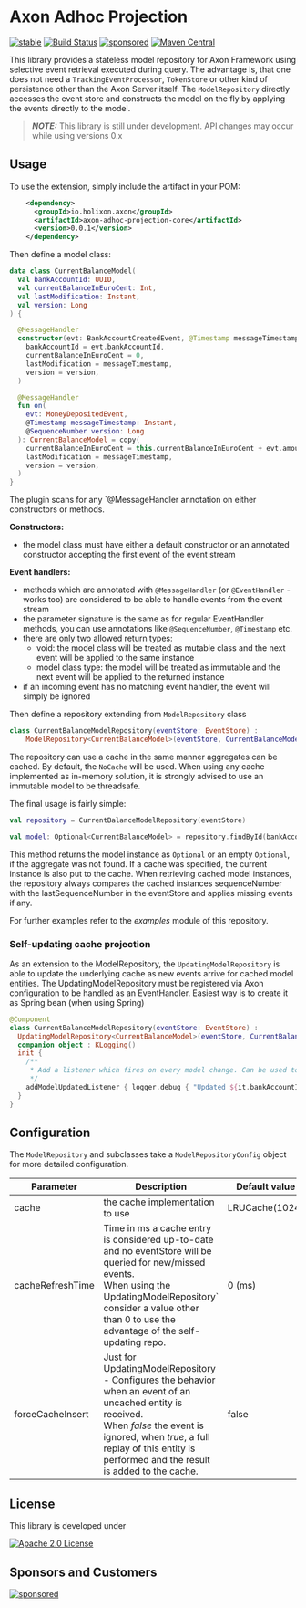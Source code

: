 # Axon Adhoc Projection

[![stable](https://img.shields.io/badge/lifecycle-STABLE-green.svg)](https://github.com/holisticon#open-source-lifecycle)
[![Build Status](https://github.com/holixon/axon-adhoc-projection/workflows/Development%20branches/badge.svg)](https://github.com/holixon/axon-adhoc-projection/actions)
[![sponsored](https://img.shields.io/badge/sponsoredBy-Holisticon-RED.svg)](https://holisticon.de/)
[![Maven Central](https://maven-badges.herokuapp.com/maven-central/io.holixon.axon/axon-adhoc-projection/badge.svg)](https://maven-badges.herokuapp.com/maven-central/io.holixon.axon/axon-adhoc-projection)

This library provides a stateless model repository for Axon Framework using selective event retrieval executed during query. 
The advantage is, that one does not need a `TrackingEventProcessor`, `TokenStore`  or other kind of persistence other than the Axon Server itself. 
The `ModelRepository` directly accesses the event store and constructs the model on the fly by applying the events directly to the model.

> **_NOTE:_**  This library is still under development. API changes may occur while using versions 0.x


## Usage

To use the extension, simply include the artifact in your POM:

```xml
    <dependency>
      <groupId>io.holixon.axon</groupId>
      <artifactId>axon-adhoc-projection-core</artifactId>
      <version>0.0.1</version>
    </dependency>
```

Then define a model class:

```kotlin
data class CurrentBalanceModel(
  val bankAccountId: UUID,
  val currentBalanceInEuroCent: Int,
  val lastModification: Instant,
  val version: Long
) {

  @MessageHandler
  constructor(evt: BankAccountCreatedEvent, @Timestamp messageTimestamp: Instant, @SequenceNumber version: Long) : this(
    bankAccountId = evt.bankAccountId,
    currentBalanceInEuroCent = 0,
    lastModification = messageTimestamp,
    version = version,
  )

  @MessageHandler
  fun on(
    evt: MoneyDepositedEvent,
    @Timestamp messageTimestamp: Instant,
    @SequenceNumber version: Long
  ): CurrentBalanceModel = copy(
    currentBalanceInEuroCent = this.currentBalanceInEuroCent + evt.amountInEuroCent,
    lastModification = messageTimestamp,
    version = version,
  )
}
```
The plugin scans for any `@MessageHandler annotation on either constructors or methods.

**Constructors:**
- the model class must have either a default constructor or an annotated constructor accepting the first event of the event stream

**Event handlers:**
- methods which are annotated with `@MessageHandler` (or `@EventHandler` - works too) are considered to be able to handle events from the event stream
- the parameter signature is the same as for regular EventHandler methods, you can use annotations like `@SequenceNumber`, `@Timestamp` etc.
- there are only two allowed return types:
  - void: the model class will be treated as mutable class and the next event will be applied to the same instance
  - model class type: the model will be treated as immutable and the next event will be applied to the returned instance
- if an incoming event has no matching event handler, the event will simply be ignored

Then define a repository extending from `ModelRepository` class

```kotlin
class CurrentBalanceModelRepository(eventStore: EventStore) :
    ModelRepository<CurrentBalanceModel>(eventStore, CurrentBalanceModel::class.java)
```
The repository can use a cache in the same manner aggregates can be cached. By default, the `NoCache` will be used.
When using any cache implemented as in-memory solution, it is strongly advised to use an immutable model to be threadsafe.

The final usage is fairly simple:
```kotlin
val repository = CurrentBalanceModelRepository(eventStore)

val model: Optional<CurrentBalanceModel> = repository.findById(bankAccountId)
```
This method returns the model instance as `Optional` or an empty `Optional`, if the aggregate was not found. 
If a cache was specified, the current instance is also put to the cache. When retrieving cached model instances, the repository always 
compares the cached instances sequenceNumber with the lastSequenceNumber in the eventStore and applies missing events if any.

For further examples refer to the *examples* module of this repository.

### Self-updating cache projection

As an extension to the ModelRepository, the `UpdatingModelRepository` is able to update the underlying cache as new events arrive for cached model entities.
The UpdatingModelRepository must be registered via Axon configuration to be handled as an EventHandler. Easiest way is to create it as Spring bean (when using Spring)

```kotlin
@Component
class CurrentBalanceModelRepository(eventStore: EventStore) :
  UpdatingModelRepository<CurrentBalanceModel>(eventStore, CurrentBalanceModel::class.java) {
  companion object : KLogging()
  init {
    /**
     * Add a listener which fires on every model change. Can be used to trigger query subscriptions.
     */
    addModelUpdatedListener { logger.debug { "Updated ${it.bankAccountId}" } }
  }
}
```

## Configuration

The `ModelRepository` and subclasses take a `ModelRepositoryConfig` object for more detailed configuration.

| Parameter        | Description                                                                                                                                                                                                                                     | Default value  |
|------------------|-------------------------------------------------------------------------------------------------------------------------------------------------------------------------------------------------------------------------------------------------|----------------|
| cache            | the cache implementation to use                                                                                                                                                                                                                 | LRUCache(1024) |
| cacheRefreshTime | Time in ms a cache entry is considered up-to-date and no eventStore will be queried for new/missed events.<br/>When using the UpdatingModelRepository` consider a value other than 0 to use the advantage of the self-updating repo.            | 0 (ms)         |
| forceCacheInsert | Just for UpdatingModelRepository - Configures the behavior when an event of an uncached entity is received.<br/>When *false* the event is ignored, when *true*, a full replay of this entity is performed and the result is added to the cache. | false          |

## License

This library is developed under

[![Apache 2.0 License](https://img.shields.io/badge/License-Apache%202.0-blue.svg)](/LICENSE)

## Sponsors and Customers

[![sponsored](https://img.shields.io/badge/sponsoredBy-Holisticon-red.svg)](https://holisticon.de/)
